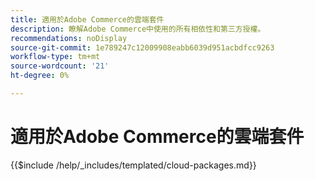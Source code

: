 ```yaml
---
title: 適用於Adobe Commerce的雲端套件
description: 瞭解Adobe Commerce中使用的所有相依性和第三方授權。
recommendations: noDisplay
source-git-commit: 1e789247c12009908eabb6039d951acbdfcc9263
workflow-type: tm+mt
source-wordcount: '21'
ht-degree: 0%

---
```


# 適用於Adobe Commerce的雲端套件

{{$include /help/_includes/templated/cloud-packages.md}}
